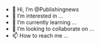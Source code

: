- 👋 Hi, I’m @Publishingnews
- 👀 I’m interested in ...
- 🌱 I’m currently learning ...
- 💞️ I’m looking to collaborate on ...
- 📫 How to reach me ...

<!---
Publishingnews/Publishingnews is a ✨ special ✨ repository because its `README.md` (this file) appears on your GitHub profile.
You can click the Preview link to take a look at your changes.
--->
